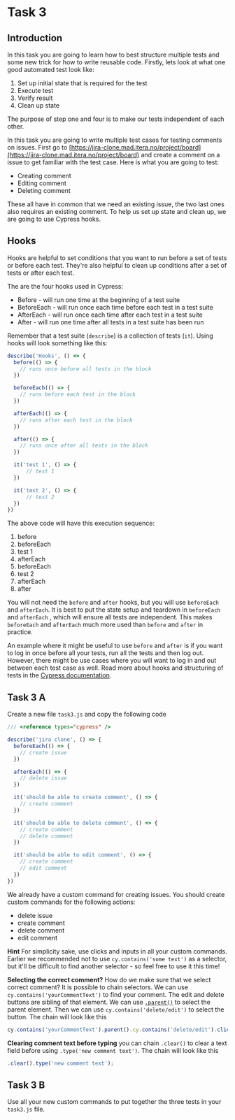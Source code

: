 # Task 3

## Introduction

In this task you are going to learn how to best structure multiple tests and some new trick for how to write reusable code. Firstly, lets look at what one good automated test look like:

1. Set up initial state that is required for the test
2. Execute test
3. Verify result
4. Clean up state

The purpose of step one and four is to make our tests independent of each other.

In this task you are going to write multiple test cases for testing comments on issues. First go to [https://jira-clone.mad.itera.no/project/board](https://jira-clone.mad.itera.no/project/board) and create a comment on a issue to get familiar with the test case. Here is what you are going to test: 

- Creating comment
- Editing comment
- Deleting comment

These all have in common that we need an existing issue, the two last ones also requires an existing comment. To help us set up state and clean up, we are going to use Cypress hooks. 

## Hooks
Hooks are helpful to set conditions that you want to run before a set of tests or before each test. They're also helpful to clean up conditions after a set of tests or after each test.

The are the four hooks used in Cypress:
- Before - will run one time at the beginning of a test suite
- BeforeEach - will run once each time before each test in a test suite
- AfterEach - will run once each time after each test in a test suite
- After - will run one time after all tests in a test suite has been run

Remember that a test suite (`describe`) is a collection of tests (`it`). Using hooks will look something like this:

```javascript
describe('Hooks', () => {
  before(() => {
    // runs once before all tests in the block
  })

  beforeEach(() => {
    // runs before each test in the block
  })

  afterEach(() => {
    // runs after each test in the block
  })

  after(() => {
    // runs once after all tests in the block
  })

  it('test 1', () => {
      // test 1
  })

  it('test 2', () => {
      // test 2
  })
})
```

The above code will have this execution sequence:

1. before
2. beforeEach
3. test 1
4. afterEach
5. beforeEach
6. test 2
7. afterEach
8. after

You will not need the `before` and `after` hooks, but you will use `beforeEach` and `afterEach`. It is best to put the state setup and teardown in `beforeEach` and `afterEach` , which will ensure all tests are independent. This makes `beforeEach` and `afterEach` much more used than `before` and `after` in practice. 

An example where it might be useful to use `before` and `after` is if you want to log in once before all your tests, run all the tests and then log out. However, there might be use cases where you will want to log in and out between each test case as well. Read more about hooks and structuring of tests in the [Cypress documentation](https://docs.cypress.io/guides/core-concepts/writing-and-organizing-tests.html#Hooks).

## Task 3 A

Create a new file `task3.js` and copy the following code

```javascript
/// <reference types="cypress" />

describe('jira clone', () => {
  beforeEach(() => {
    // create issue
  })

  afterEach(() => {
    // delete issue
  })

  it('should be able to create comment', () => {
    // create comment
  })

  it('should be able to delete comment', () => {
    // create comment 
    // delete comment
  })  

  it('should be able to edit comment', () => {
    // create comment
    // edit comment 
  })
})
```

We already have a custom command for creating issues. You should create custom commands for the following actions:

- delete issue
- create comment
- delete comment
- edit comment

**Hint** For simplicity sake, use clicks and inputs in all your custom commands. Earlier we recommended not to use `cy.contains('some text')` as a selector, but it'll be difficult to find another selector - so feel free to use it this time! 

**Selecting the correct comment?** How do we make sure that we select correct comment? It is possible to chain selectors. We can use `cy.contains('yourCommentText')` to find your comment. The edit and delete buttons are sibling of that element. We can use [`.parent()`](https://docs.cypress.io/api/commands/parent/) to select the parent element. Then we can use `cy.contains('delete/edit')` to select the button. The chain will look like this
```javascript
cy.contains('yourCommentText').parent().cy.contains('delete/edit').click();
```

**Clearing comment text before typing** you can chain `.clear()` to clear a text field before using `.type('new comment text')`. The chain will look like this
```javascript
.clear().type('new comment text');
```

## Task 3 B

Use all your new custom commands to put together the three tests in your `task3.js` file. 